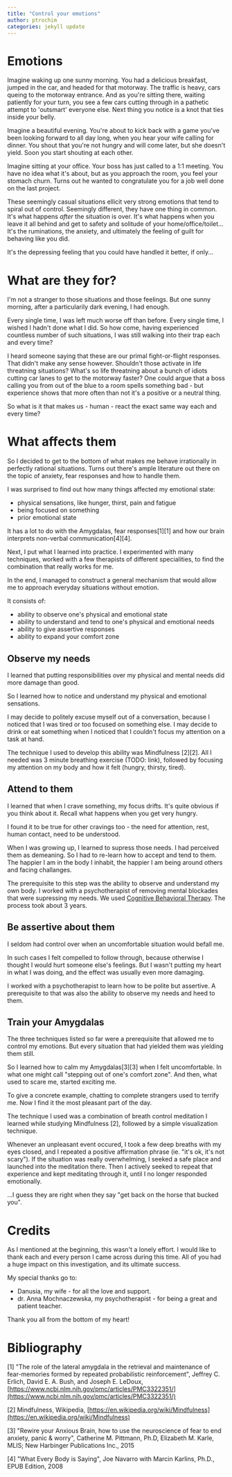 ```yaml
---
title: "Control your emotions"
author: ptrochim
categories: jekyll update
---
```


# Emotions

Imagine waking up one sunny morning. You had a delicious breakfast, jumped in the car, and headed for that motorway. 
The traffic is heavy, cars queing to the motorway entrance. And as you're sitting there, waiting patiently for your turn, you see a few cars cutting through in a pathetic attempt to 'outsmart' everyone else. Next thing you notice is a knot that ties inside your belly.

Imagine a beautiful evening. You're about to kick back with a game you've been looking forward to all day long, when you hear your wife calling for dinner. You shout that you're not hungry and will come later, but she doesn't yield. Soon you start shouting at each other.

Imagine sitting at your office. Your boss has just called to a 1:1 meeting. You have no idea what it's about, but as you approach the room, you feel your stomach churn. Turns out he wanted to congratulate you for a job well done on the last project.

These seemingly casual situations ellicit very strong emotions that tend to spiral out of control. Seemingly different, they have one thing in common. It's what happens *after* the situation is over. It's what happens when you leave it all behind and get to safety and solitude of your home/office/toilet...
It's the ruminations, the anxiety, and ultimately the feeling of guilt for behaving like you did. 

It's the depressing feeling that you could have handled it better, if only...

# What are they for?

I'm not a stranger to those situations and those feelings.  But one sunny morning, after a particularily dark evening, I had enough. 

Every single time, I was left much worse off than before. 
Every single time, I wished I hadn't done what I did. 
So how come, having experienced countless number of such situations, I was still walking into their trap each and every time?

I heard someone saying that these are our primal fight-or-flight responses. That didn't make any sense however. Shouldn't those activate in life threatning situations? What's so life threatning about a bunch of idiots cutting car lanes to get to the motorway faster?
One could argue that a boss calling you from out of the blue to a room spells something bad - but experience shows that more often than not it's a positive or a neutral thing.

So what is it that makes us - human - react the exact same way each and every time?

# What affects them

So I decided to get to the bottom of what makes me behave irrationally in perfectly rational situations.
Turns out there's ample literature out there on the topic of anxiety, fear responses and how to handle them.

I was surprised to find out how many things affected my emotional state:
* physical sensations, like hunger, thirst, pain and fatigue
* being focused on something
* prior emotional state

It has a lot to do with the Amygdalas, fear responses[1][1] and how our brain interprets non-verbal communication[4][4].

Next, I put what I learned into practice. I experimented with many techniques, worked with a few therapists of different specialities, to find the combination that really works for me.

In the end, I managed to construct a general mechanism that would allow me to approach everyday situations without emotion.

It consists of:
* ability to observe one's physical and emotional state
* ability to understand and tend to one's physical and emotional needs
* ability to give assertive responses
* ability to expand your comfort zone

## Observe my needs

I learned that putting responsibilities over my physical and mental needs did more damage than good.

So I learned how to notice and understand my physical and emotional sensations.

I may decide to politely excuse myself out of a conversation, because I noticed that I was tired or too focused on something else.
I may decide to drink or eat something when I noticed that I couldn't focus my attention on a task at hand.

The technique I used to develop this ability was Mindfulness [2][2].
All I needed was 3 minute breathing exercise (TODO: link), followed by focusing my attention on my body and how it felt (hungry, thirsty, tired).

## Attend to them

I learned that when I crave something, my focus drifts.
It's quite obvious if you think about it. Recall what happens when you get very hungry. 

I found it to be true for other cravings too - the need for attention, rest, human contact, need to be understood.

When I was growing up, I learned to supress those needs. I had perceived them as demeaning. 
So I had to re-learn how to accept and tend to them.
The happier I am in the body I inhabit, the happier I am being around others and facing challanges.

The prerequisite to this step was the ability to observe and understand my own body. I worked with a psychotherapist of removing mental blockades that were supressing my needs. 
We used [Cognitive Behavioral Therapy](https://en.wikipedia.org/wiki/Cognitive_behavioral_therapy). The process took about 3 years.

## Be assertive about them

I seldom had control over when an uncomfortable situation would befall me.

In such cases I felt compelled to follow through, because otherwise I thought I would hurt someone else's feelings. But I wasn't putting my heart in what I was doing, and the effect was usually even more damaging.

I worked with a psychotherapist to learn how to be polite but assertive.
A prerequisite to that was also the ability to observe my needs and heed to them.

## Train your Amygdalas

The three techniques listed so far were a prerequisite that allowed me to control my emotions.
But every situation that had yielded them was yielding them still.

So I learned how to calm my Amygdalas[3][3] when I felt uncomfortable. In what one might call "stepping out of one's comfort zone". And then, what used to scare me, started exciting me.

To give a concrete example, chatting to complete strangers used to terrify me. Now I find it the most pleasant part of the day.

The technique I used was a combination of breath control meditation I learned while studying Mindfulness [2], followed by a simple visualization technique.

Whenever an unpleasant event occured, I took a few deep breaths with my eyes closed, and I repeated a positive affirmation phrase (ie. "it's ok, it's not scary"). 
If the situation was really overwhelming, I seeked a safe place and launched into the meditation there. 
Then I actively seeked to repeat that experience and kept meditating through it, until I no longer responded emotionally.

...I guess they are right when they say "get back on the horse that bucked you".

# Credits

As I mentioned at the beginning, this wasn't a lonely effort. 
I would like to thank each and every person I came across during this time. All of you had a huge impact on this investigation, and its ultimate success.

My special thanks go to:
- Danusia, my wife - for all the love and support.
- dr. Anna Mochnaczewska, my psychotherapist - for being a great and patient teacher.

Thank you all from the bottom of my heart!

# Bibliography

[1] "The role of the lateral amygdala in the retrieval and maintenance of fear-memories formed by repeated probabilistic reinforcement", Jeffrey C. Erlich, David E. A. Bush, and Joseph E. LeDoux, [https://www.ncbi.nlm.nih.gov/pmc/articles/PMC3322351/](https://www.ncbi.nlm.nih.gov/pmc/articles/PMC3322351/)

[2] Mindfulness, Wikipedia, [https://en.wikipedia.org/wiki/Mindfulness](https://en.wikipedia.org/wiki/Mindfulness)

[3] "Rewire your Anxious Brain, how to use the neuroscience of fear to end anxiety, panic & worry", Catherine M. Pittmann, Ph.D, Elizabeth M. Karle, MLIS; New Harbinger Publications Inc., 2015

[4] "What Every Body is Saying", Joe Navarro with Marcin Karlins, Ph.D., EPUB Edition, 2008
